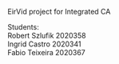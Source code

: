 
EirVid project for Integrated CA<br>

Students: <br>
Robert Szlufik 2020358<br>
Ingrid Castro 2020341<br>
Fabio Teixeira 2020367
